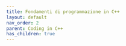 ```yaml
---
title: Fondamenti di programmazione in C++
layout: default
nav_order: 2
parent: Coding in C++
has_children: true
---
```

